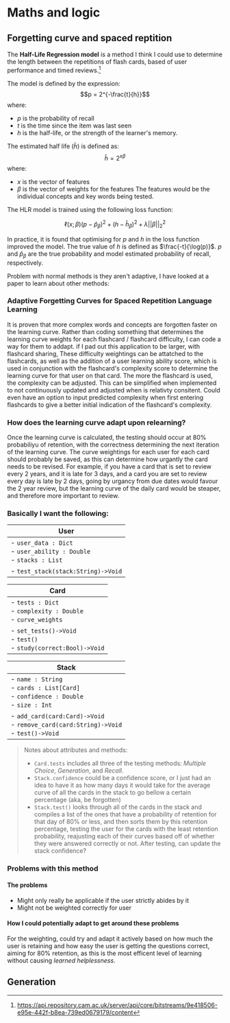 

# Maths and logic


## Forgetting curve and spaced reptition

The **Half-Life Regression model** is a method I think I could use to determine the length between the repetitions of flash cards, based of user performance and timed reviews.[^1]

The model is defined by the expression:
$$p = 2^{-\frac{t}{h}}$$
where:
- $p$ is the probability of recall
- $t$ is the time since the item was last seen
- $h$ is the half-life, or the strength of the learner's memory.

The estimated half life ($\hat{h}$) is defined as:
$$\hat{h} = 2^{x\beta}$$
where:
- $x$ is the vector of features
- $\beta$ is the vector of weights for the features
The features would be the individual concepts and key words being tested.

The HLR model is trained using the following loss function:
```math
\ell \left(x; \beta\right) \left(p-\hat{p}_\beta\right)^2 +\left(h-\hat{h}_\beta\right)^2 +\lambda \left | \left | \beta \right | \right | ^2_2
```
In practice, it is found that optimising for $p$ and $h$ in the loss function improved the model. The true value of $h$ is defined as $\frac{-t}{\log(p)}$. $p$ and $\hat{p}_\beta$ are the true probability and model estimated probability of recall, respectively.



Problem with normal methods is they aren't adaptive, I have looked at a paper to learn about other methods:

### Adaptive Forgetting Curves for Spaced Repetition Language Learning
It is proven that more complex words and concepts are forgotten faster on the learning curve. Rather than coding something that determines the learning curve weights for each flashcard / flashcard difficulty, I can code a way for them to addapt. if I pad out this application to be larger, with flashcard sharing, These difficulty weightings can be attatched to the flashcards, as well as the addition of a user learning ability score, which is used in conjunction with the flashcard's complexity score to determine the learning curve for that user on that card. The more the flashcard is used, the complexity can be adjusted. This can be simplified when implemented to not continuously updated and adjusted when is relativty consitent. Could even have an option to input predicted complexity when first entering flashcards to give a better initial indication of the flashcard's complexity.

### How does the learning curve adapt upon relearning?
Once the learning curve is calculated, the testing should occur at 80% probabiliyu of retention, with the correctness determining the next iteration of the learning curve. The curve weightings for each user for each card should probably be saved, as this can determine how urgantly the card needs to be revised. For example, if you have a card that is set to review every 2 years, and it is late for 3 days, and a card you are set to review every day is late by 2 days, going by urgancy from due dates would favour the 2 year review, but the learning curve of the daily card would be steaper, and therefore more important to review.

### Basically I want the following:

| User |
| ---- |
| - `user_data : Dict` <br> - `user_ability : Double` <br> - `stacks : List` |
| - `test_stack(stack:String)->Void` | 

| Card |
| ----- |
| - `tests : Dict` <br> - `complexity : Double` <br> - `curve_weights` |
| - `set_tests()->Void` <br> - `test()` <br> - `study(correct:Bool)->Void` |


| Stack |
| ------ |
| - `name : String` <br> - `cards : List[Card]` <br> - `confidence : Double` <br> - `size : Int` |
| - `add_card(card:Card)->Void` <br> - `remove_card(card:String)->Void` <br> - `test()->Void` |


> Notes about attributes and methods:
> - `Card.tests` includes all three of the testing methods: *Multiple Choice*, *Generation*, and *Recall*.
> - `Stack.confidence` could be a confidence score, or I just had an idea to have it as how many days it would take for the average curve of all the cards in the stack to go bellow a certain percentage (aka, be forgotten)
> - `Stack.test()` looks through all of the cards in the stack and compiles a list of the ones that have a probability of retention for that day of 80% or less, and then sorts them by this retention percentage, testing the user for the cards with the least retention probability, reajusting each of their curves based off of whether they were answered correctly or not. After testing, can update the stack confidence? 


### Problems with this method

#### The problems
- Might only really be applicable if the user strictly abides by it
- Might not be weighted correctly for user

#### How I could potentially adapt to get around these problems
For the weighting, could try and adapt it actively based on how much the user is retaining and how easy the user is getting the questions correct, aiming for 80% retention, as this is the most efficent level of learning without causing *learned helplessness*.


## Generation



[Ref]: References
[^1]: https://api.repository.cam.ac.uk/server/api/core/bitstreams/9e418506-e95e-442f-b8ea-739ed0679179/content
